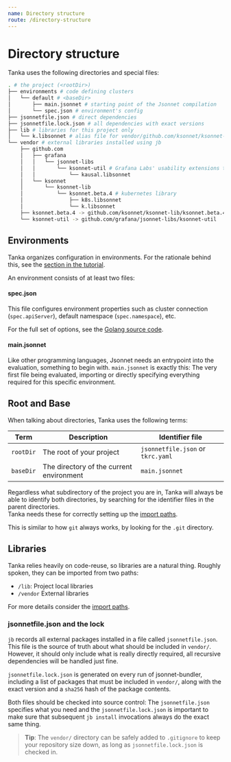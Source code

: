 ```yaml
---
name: Directory structure
route: /directory-structure
---
```


# Directory structure

Tanka uses the following directories and special files:

```bash
. # the project (<rootDir>)
├── environments # code defining clusters
│   └── default # <baseDir>
│       ├── main.jsonnet # starting point of the Jsonnet compilation
│       └── spec.json # environment's config
├── jsonnetfile.json # direct dependencies
├── jsonnetfile.lock.json # all dependencies with exact versions
├── lib # libraries for this project only
│   └── k.libsonnet # alias file for vendor/github.com/ksonnet/ksonnet-lib/ksonnet.beta.4/k.libsonnet
└── vendor # external libraries installed using jb
    ├── github.com
    │   ├── grafana
    │   │   └── jsonnet-libs
    │   │       └── ksonnet-util # Grafana Labs' usability extensions to k.libsonnet
    │   │           └── kausal.libsonnet
    │   └── ksonnet
    │       └── ksonnet-lib
    │           └── ksonnet.beta.4 # kubernetes library
    │               ├── k8s.libsonnet
    │               └── k.libsonnet
    ├── ksonnet.beta.4 -> github.com/ksonnet/ksonnet-lib/ksonnet.beta.4
    └── ksonnet-util -> github.com/grafana/jsonnet-libs/ksonnet-util
```

## Environments

Tanka organizes configuration in environments. For the rationale behind this,
see the [section in the tutorial](/tutorial/environments).

An environment consists of at least two files:

#### spec.json

This file configures environment properties such as cluster connection
(`spec.apiServer`), default namespace (`spec.namespace`), etc.

For the full set of options, see the [Golang source
code](https://github.com/grafana/tanka/blob/master/pkg/spec/v1alpha1/config.go).

#### main.jsonnet

Like other programming languages, Jsonnet needs an entrypoint into the
evaluation, something to begin with. `main.jsonnet` is exactly this: The very
first file being evaluated, importing or directly specifying everything required
for this specific environment.

## Root and Base

When talking about directories, Tanka uses the following terms:

| Term      | Description                              | Identifier file                   |
| --------- | ---------------------------------------- | --------------------------------- |
| `rootDir` | The root of your project                 | `jsonnetfile.json` or `tkrc.yaml` |
| `baseDir` | The directory of the current environment | `main.jsonnet`                    |

Regardless what subdirectory of the project you are in, Tanka will always be
able to identify both directories, by searching for the identifier files in the
parent directories.  
Tanka needs these for correctly setting up the [import paths](/libraries/import-paths).

This is similar to how `git` always works, by looking for the `.git` directory.

## Libraries

Tanka relies heavily on code-reuse, so libraries are a natural thing. Roughly
spoken, they can be imported from two paths:

- `/lib`: Project local libraries
- `/vendor` External libraries

For more details consider the [import paths](/libraries/import-paths).

### jsonnetfile.json and the lock

`jb` records all external packages installed in a file called
`jsonnetfile.json`. This file is the source of truth about what should be
included in `vendor/`. However, it should only include what is really directly
required, all recursive dependencies will be handled just fine.

`jsonnetfile.lock.json` is generated on every run of jsonnet-bundler, including
a list of packages that must be included in `vendor/`, along with the exact
version and a `sha256` hash of the package contents.

Both files should be checked into source control: The `jsonnetfile.json`
specifies what you need and the `jsonnetfile.lock.json` is important to make
sure that subsequent `jb install` invocations always do the exact same thing.

> **Tip**: The `vendor/` directory can be safely added to `.gitignore` to keep your
> repository size down, as long as `jsonnetfile.lock.json` is checked in.
